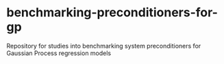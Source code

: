 # benchmarking-preconditioners-for-gp
Repository for studies into benchmarking system preconditioners for Gaussian Process regression models

